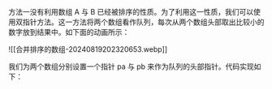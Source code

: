 方法一没有利用数组 A 与 B 已经被排序的性质。为了利用这一性质，我们可以使用双指针方法。这一方法将两个数组看作队列，每次从两个数组头部取出比较小的数字放到结果中。如下面的动画所示：

![[合并排序的数组-20240819202320653.webp]]

我们为两个数组分别设置一个指针 pa 与 pb 来作为队列的头部指针。代码实现如下：


